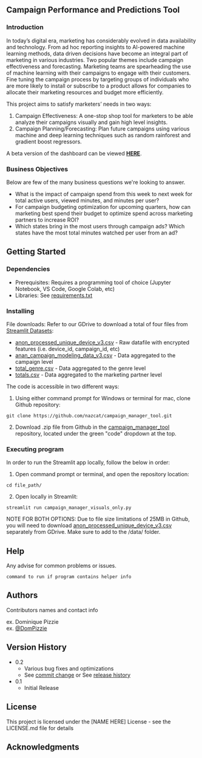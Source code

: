 ## Campaign Performance and Predictions Tool

### Introduction

In today’s digital era, marketing has considerably evolved in data availability and technology. From ad hoc reporting insights to AI-powered machine learning methods, data driven decisions have become an integral part of marketing in various industries. Two popular themes include campaign effectiveness and forecasting. Marketing teams are spearheading the use of machine learning with their campaigns to engage with their customers. Fine tuning the campaign process by targeting groups of individuals who are more likely to install or subscribe to a product allows for companies to allocate their marketing resources and budget more efficiently.

This project aims to satisfy marketers’ needs in two ways: 
1. Campaign Effectiveness: A one-stop shop tool for marketers to be able analyze their campaigns visually and gain high level insights.
2. Campaign Planning/Forecasting: Plan future campaigns using various machine and deep learning techniques such as random rainforest and gradient boost regressors.

A beta version of the dashboard can be viewed <b>[HERE](https://campaign-manager-visuals.streamlit.app/)</b>.

### Business Objectives

Below are few of the many business questions we're looking to answer.
- What is the impact of campaign spend from this week to next week for total active users, viewed minutes, and minutes per user?
- For campaign budgeting optimization for upcoming quarters, how can marketing best spend their budget to optimize spend across marketing partners to increase ROI?
- Which states bring in the most users through campaign ads? Which states have the most total minutes watched per user from an ad?

## Getting Started

### Dependencies

- Prerequisites: Requires a programming tool of choice (Jupyter Notebook, VS Code, Google Colab, etc)
- Libraries: See [requirements.txt](https://github.com/nazcat/campaign_manager_tool/blob/main/requirements.txt)

### Installing

File downloads: Refer to our GDrive to download a total of four files from [Streamlit Datasets](https://drive.google.com/drive/folders/1_Tq1ZCAZNYtc6vUbpKIpBLeoZeKRvH38?usp=sharing):
  - [anon_processed_unique_device_v3.csv](https://drive.google.com/file/d/1PvHjL6HEmSuEix0vLT3FJalf7NEm15Ql/view?usp=sharing) -  Raw datafile with encrypted features (i.e. device_id, campaign_id, etc)
  - [anan_campaign_modeling_data_v3.csv](https://drive.google.com/file/d/1RQabm5Sh0MtiJoi1zKyHGJc049y09JBB/view?usp=sharing) - Data aggregated to the campaign level
  - [total_genre.csv](https://drive.google.com/file/d/19PRykaEUS-lHebwqvpzBe4v5OGNmAUmh/view?usp=sharing) - Data aggregated to the genre level
  - [totals.csv](https://drive.google.com/file/d/1PHRAEzjbOcjqLb3I4aZbHwM2-iezdo0G/view?usp=sharing) - Data aggregated to the marketing partner level

The code is accessible in two different ways:
1. Using either command prompt for Windows or terminal for mac, clone Github repository:
```
git clone https://github.com/nazcat/campaign_manager_tool.git
```
2. Download .zip file from Github in the [campaign_manager_tool](https://github.com/nazcat/campaign_manager_tool/tree/main) repository, located under the green "code" dropdown at the top.


### Executing program

In order to run the Streamlit app locally, follow the below in order:
1. Open command prompt or terminal, and open the repository location:
```
cd file_path/
```
2. Open locally in Streamlit:
```
streamlit run campaign_manager_visuals_only.py
```

NOTE FOR BOTH OPTIONS: Due to file size limitations of 25MB in Github, you will need to download [anon_processed_unique_device_v3.csv](https://drive.google.com/file/d/1PvHjL6HEmSuEix0vLT3FJalf7NEm15Ql/view?usp=sharing) separately from GDrive. Make sure to add to the /data/ folder.


## Help

Any advise for common problems or issues.
```
command to run if program contains helper info
```

## Authors

Contributors names and contact info

ex. Dominique Pizzie  
ex. [@DomPizzie](https://twitter.com/dompizzie)

## Version History

* 0.2
    * Various bug fixes and optimizations
    * See [commit change]() or See [release history]()
* 0.1
    * Initial Release

## License

This project is licensed under the [NAME HERE] License - see the LICENSE.md file for details

## Acknowledgments
